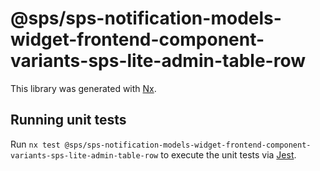 # @sps/sps-notification-models-widget-frontend-component-variants-sps-lite-admin-table-row

This library was generated with [Nx](https://nx.dev).

## Running unit tests

Run `nx test @sps/sps-notification-models-widget-frontend-component-variants-sps-lite-admin-table-row` to execute the unit tests via [Jest](https://jestjs.io).
